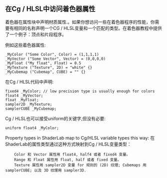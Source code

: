 ## 在Cg / HLSL中访问着色器属性

着色器在属性块中声明材质属性.。如果你想访问一些在着色器程序的性能，你需要有相同的名称声明一个CG / HLSL变量和一个匹配的类型。在着色器教程中提供了一个例子：顶点和片段程序。


例如这些着色器属性:

	_MyColor ("Some Color", Color) = (1,1,1,1) 
	_MyVector ("Some Vector", Vector) = (0,0,0,0) 
	_MyFloat ("My float", Float) = 0.5 
	_MyTexture ("Texture", 2D) = "white" {} 
	_MyCubemap ("Cubemap", CUBE) = "" {} 


在Cg / HLSL代码中声明:

	fixed4 _MyColor; // low precision type is usually enough for colors
	float4 _MyVector;
	float _MyFloat; 
	sampler2D _MyTexture;
	samplerCUBE _MyCubemap;


Cg / HLSL也可以接受uniform的关键字,但没有必要:

	uniform float4 _MyColor;

Property types in ShaderLab map to Cg/HLSL variable types this way:
在ShaderLab的属性类型通过这种方式映射到Cg / HLSL变量类型：

		Color 和 Vector 属性用 float4, half4 或者 fixed4 变量。
		Range 和 Float 属性用 float, half 或者 fixed 变量。
		Texture 属性用 sampler2D 变量 for 规则的 (2D) 纹理; Cubemaps 用 samplerCUBE; 以及 3D 纹理用 sampler3D.

